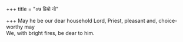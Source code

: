 +++
title = "०७ प्रियो नो"

+++
May he be our dear household Lord, Priest, pleasant and, choice-worthy may  
     We, with bright fires, be dear to him.
